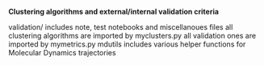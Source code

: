 **Clustering algorithms and external/internal validation criteria**

validation/ includes note, test notebooks and miscellanoues files
all clustering algorithms are imported by myclusters.py
all validation ones are imported by mymetrics.py
mdutils includes various helper functions for Molecular Dynamics 
trajectories



